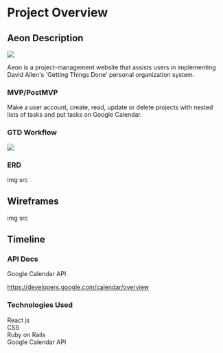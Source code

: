 # Project Overview

## Aeon Description

<img src="https://i.imgur.com/phyuIAE.png">

Aeon is a project-management website that assists users in implementing David Allen's 'Getting Things Done' personal organization system.

### MVP/PostMVP

Make a user account, create, read, update or delete projects with nested lists of tasks and put tasks on Google Calendar.

### GTD Workflow

<img src="https://i.ytimg.com/vi/jiR7U1hJZbY/maxresdefault.jpg">

### ERD

img src

## Wireframes

img src

## Timeline


### API Docs

Google Calendar API

https://developers.google.com/calendar/overview

### Technologies Used

React js
<br> CSS
<br> Ruby on Rails
<br> Google Calendar API

